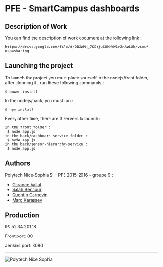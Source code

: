 # PFE - SmartCampus dashboards 


## Description of Work 

You can find the description of work document at the following link :

	https://drive.google.com/file/d/0B2zMH_7SErjuSUhNWW1rZnAzLUk/view?usp=sharing

## Launching the project

To launch the project you must place yourself in the nodejs/front folder, after clonning it , run these following commands : 

	$ bower install
 
In the nodejs/back, you must run : 

	$ npm install

Every other time, there are 3 servers to launch : 

	in the front folder : 
	 $ node app.js
	in the back/dashboard_service folder :
	 $ node app.js
	in the back/sensor-hierarchy-service : 
	 $ node app.js

## Authors

Polytech Nice-Sophia SI - PFE 2015-2016 - groupe 9 :

* [Garance Vallat](mailto:garance.vallat@gmail.com)
* [Salah Bennour](mailto:bennour@polytech.unice.fr)
* [Quentin Cornevin](mailto:qcornevin@gmail.com)
* [Marc Karassev](mailto:marc.karassev@yahoo.fr)

## Production

IP: 52.34.201.18

Front port: 80

Jenkins port: 8080

---

![Polytech Nice Sophia](http://users.polytech.unice.fr/~bennour/logos.png)
